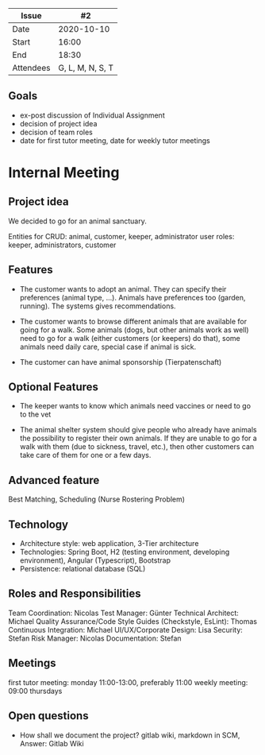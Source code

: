 | Issue| #2 |
| ------ | ------ |
| Date | 2020-10-10 |
| Start | 16:00 |
| End | 18:30 |
| Attendees | G, L, M, N, S, T |

## Goals
- ex-post discussion of Individual Assignment
- decision of project idea
- decision of team roles
- date for first tutor meeting, date for weekly tutor meetings

# Internal Meeting

## Project idea
We decided to go for an animal sanctuary.

Entities for CRUD: animal, customer, keeper, administrator
user roles: keeper, administrators, customer

## Features

- The customer wants to adopt an animal. They can specify their preferences (animal type, ...). Animals have preferences too (garden, running). The systems gives recommendations.

- The customer wants to browse different animals that are available for going for a walk. Some animals (dogs, but other animals work as well) need to go for a walk (either customers (or keepers) do that), some animals need daily care, special case if animal is sick.

- The customer can have animal sponsorship (Tierpatenschaft)

## Optional Features
- The keeper wants to know which animals need vaccines or need to go to the vet

- The animal shelter system should give people who already have animals the possibility to register their own animals. If they are unable to go for a walk with them (due to sickness, travel, etc.), then other customers can take care of them for one or a few days.


## Advanced feature
Best Matching, Scheduling (Nurse Rostering Problem)

## Technology
- Architecture style: web application, 3-Tier architecture
- Technologies: Spring Boot, H2 (testing environment, developing environment), Angular (Typescript), Bootstrap
- Persistence: relational database (SQL)

## Roles and Responsibilities
Team Coordination: Nicolas
Test Manager: Günter
Technical Architect: Michael
Quality Assurance/Code Style Guides (Checkstyle, EsLint): Thomas
Continuous Integration: Michael
UI/UX/Corporate Design: Lisa
Security: Stefan
Risk Manager: Nicolas
Documentation: Stefan

## Meetings
first tutor meeting: monday 11:00-13:00, preferably 11:00 
weekly meeting: 09:00 thursdays

## Open questions
- How shall we document the project? gitlab wiki, markdown in SCM,
Answer: Gitlab Wiki



